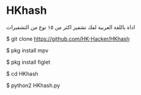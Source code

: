 # HKhash
اداة باللغة العربية لفك تشفير اكثر من ١٥ نوع من التشفيرات

$ git clone https://github.com/HK-Hacker/HKhash

$ pkg install mpv

$ pkg install figlet

$ cd HKhash

$ python2 HKhash.py
